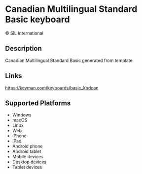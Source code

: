 Canadian Multilingual Standard Basic keyboard
==============

© SIL International

Description
-----------

Canadian Multilingual Standard Basic generated from template

Links
-----
https://keyman.com/keyboards/basic_kbdcan

Supported Platforms
-------------------
 * Windows
 * macOS
 * Linux
 * Web
 * iPhone
 * iPad
 * Android phone
 * Android tablet
 * Mobile devices
 * Desktop devices
 * Tablet devices

